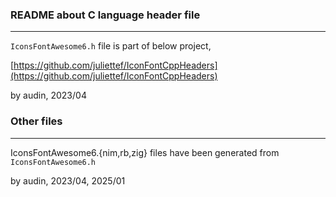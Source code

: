 ### README about C language header file

---

`IconsFontAwesome6.h` file is part of below project,  

[https://github.com/juliettef/IconFontCppHeaders](https://github.com/juliettef/IconFontCppHeaders)


by audin, 2023/04


### Other files

---

IconsFontAwesome6.{nim,rb,zig} files have been generated from `IconsFontAwesome6.h`

by audin, 2023/04, 2025/01

